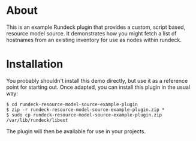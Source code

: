 # About

This is an example Rundeck plugin that provides a custom, script based,
resource model source.  It demonstrates how you might fetch a list of
hostnames from an existing inventory for use as nodes within rundeck.

# Installation

You probably shouldn't install this demo directly, but use it as a
reference point for starting out.  Once adapted, you can install this 
plugin in the usual way:

    $ cd rundeck-resource-model-source-example-plugin
    $ zip -r rundeck-resource-model-source-example-plugin.zip *
    $ sudo cp rundeck-resource-model-source-example-plugin.zip /var/lib/rundeck/libext

The plugin will then be available for use in your projects.

